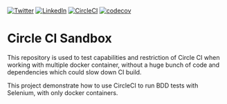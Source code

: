[![Twitter](https://img.shields.io/badge/Twitter-%40jeckel4-blue.svg)](https://twitter.com/jeckel4) [![LinkedIn](https://img.shields.io/badge/LinkedIn-Julien%20Mercier-blue.svg)](https://www.linkedin.com/in/jeckel/) [![CircleCI](https://circleci.com/gh/jeckel/circleci-sandbox.svg?style=svg)](https://circleci.com/gh/jeckel/circleci-sandbox) [![codecov](https://codecov.io/gh/jeckel/circleci-sandbox/branch/master/graph/badge.svg)](https://codecov.io/gh/jeckel/circleci-sandbox)

# Circle CI Sandbox

This repository is used to test capabilities and restriction of Circle CI when working with multiple docker container, without a huge bunch of code and dependencies which could slow down CI build.

This project demonstrate how to use CircleCI to run BDD tests with Selenium, with only docker containers. 
